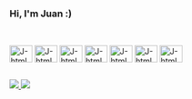 ### Hi, I'm Juan :)

##

<div style="display: inline_block"><br>
  <img align="center" alt="J-html" height="30" width="40" src="https://cdn.jsdelivr.net/gh/devicons/devicon/icons/c/c-original.svg"/>
  <img align="center" alt="J-html" height="30" width="40" src="https://cdn.jsdelivr.net/gh/devicons/devicon/icons/csharp/csharp-original.svg"/>
  <img align="center" alt="J-html" height="30" width="40" src="https://cdn.jsdelivr.net/gh/devicons/devicon/icons/python/python-original.svg"/>
  <img align="center" alt="J-html" height="30" width="40" src="https://cdn.jsdelivr.net/gh/devicons/devicon/icons/java/java-original.svg"/>
  <img align="center" alt="J-html" height="30" width="40" src="https://cdn.jsdelivr.net/gh/devicons/devicon/icons/html5/html5-original.svg"/>
  <img align="center" alt="J-html" height="30" width="40" src="https://cdn.jsdelivr.net/gh/devicons/devicon/icons/css3/css3-original.svg"/>
  <img align="center" alt="J-html" height="30" width="40" src="https://cdn.jsdelivr.net/gh/devicons/devicon/icons/mysql/mysql-original.svg"/>
</div>

##
  
<a href="https://www.linkedin.com/in/juan-miarelli-417170234/" target="_blank"> <img src="https://img.shields.io/badge/LinkedIn-0077B5?style=for-the-badge&logo=linkedin&logoColor=white" target="_blank"> </a>
<a href="mailto:juan2601miarelli@gmail.com" target="_blank"> <img src="https://img.shields.io/badge/Gmail-D14836?style=for-the-badge&logo=gmail&logoColor=white" target="_blank"> </a>
